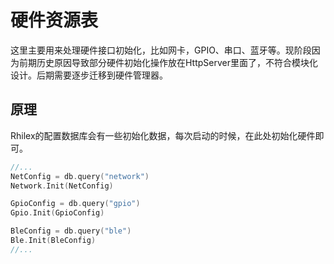 <!--
 Copyright (C) 2024 wwhai

 This program is free software: you can redistribute it and/or modify
 it under the terms of the GNU Affero General Public License as
 published by the Free Software Foundation, either version 3 of the
 License, or (at your option) any later version.

 This program is distributed in the hope that it will be useful,
 but WITHOUT ANY WARRANTY; without even the implied warranty of
 MERCHANTABILITY or FITNESS FOR A PARTICULAR PURPOSE.  See the
 GNU Affero General Public License for more details.

 You should have received a copy of the GNU Affero General Public License
 along with this program.  If not, see <http://www.gnu.org/licenses/>.
-->

# 硬件资源表
这里主要用来处理硬件接口初始化，比如网卡，GPIO、串口、蓝牙等。现阶段因为前期历史原因导致部分硬件初始化操作放在HttpServer里面了，不符合模块化设计。后期需要逐步迁移到硬件管理器。

## 原理
Rhilex的配置数据库会有一些初始化数据，每次启动的时候，在此处初始化硬件即可。
```go
//...
NetConfig = db.query("network")
Network.Init(NetConfig)

GpioConfig = db.query("gpio")
Gpio.Init(GpioConfig)

BleConfig = db.query("ble")
Ble.Init(BleConfig)
//...
```